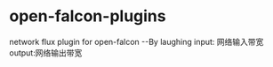 # open-falcon-plugins
network flux plugin for open-falcon
                         --By laughing
	input: 网络输入带宽
    output:网络输出带宽	

